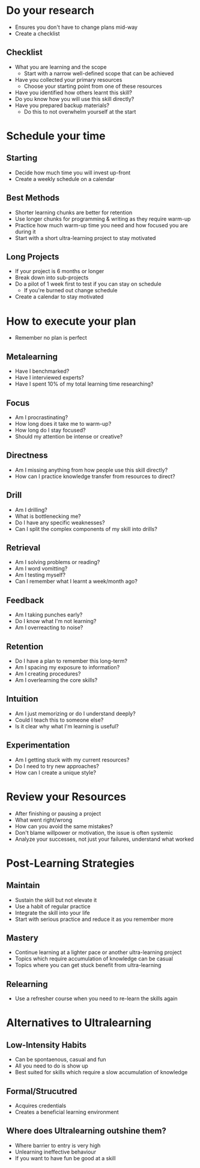 # Do your research
- Ensures you don't have to change plans mid-way
- Create a checklist
## Checklist
- What you are learning and the scope
    - Start with a narrow well-defined scope that can be achieved
- Have you collected your primary resources
    - Choose your starting point from one of these resources
- Have you identified how others learnt this skill?
- Do you know how you will use this skill directly?
- Have you prepared backup materials?
    - Do this to not overwhelm yourself at the start

# Schedule your time
## Starting 
- Decide how much time you will invest up-front
- Create a weekly schedule on a calendar
## Best Methods
- Shorter learning chunks are better for retention
- Use longer chunks for programming & writing as they require warm-up
- Practice how much warm-up time you need and how focused you are during it
- Start with a short ultra-learning project to stay motivated
## Long Projects
- If your project is 6 months or longer
- Break down into sub-projects
- Do a pilot of 1 week first to test if you can stay on schedule
    - If you're burned out change schedule
- Create a calendar to stay motivated

# How to execute your plan
- Remember no plan is perfect
## Metalearning
- Have I benchmarked?
- Have I interviewed experts?
- Have I spent 10% of my total learning time researching?
## Focus
- Am I procrastinating?
- How long does it take me to warm-up?
- How long do I stay focused?
- Should my attention be intense or creative?
## Directness
- Am I missing anything from how people use this skill directly?
- How can I practice knowledge transfer from resources to direct?
## Drill
- Am I drilling?
- What is bottlenecking me?
- Do I have any specific weaknesses?
- Can I split the complex components of my skill into drills?
## Retrieval
- Am I solving problems or reading?
- Am I word vomitting?
- Am I testing myself?
- Can I remember what I learnt a week/month ago?
## Feedback
- Am I taking punches early?
- Do I know what I'm not learning?
- Am I overreacting to noise?
## Retention
- Do I have a plan to remember this long-term?
- Am I spacing my exposure to information?
- Am I creating procedures?
- Am I overlearning the core skills?
## Intuition
- Am I just memorizing or do I understand deeply?
- Could I teach this to someone else?
- Is it clear why what I'm learning is useful?
## Experimentation
- Am I getting stuck with my current resources?
- Do I need to try new approaches?
- How can I create a unique style?

# Review your Resources
- After finishing or pausing a project
- What went right/wrong
- How can you avoid the same mistakes?
- Don't blame willpower or motivation, the issue is often systemic
- Analyze your successes, not just your failures, understand what worked

# Post-Learning Strategies
## Maintain
- Sustain the skill but not elevate it
- Use a habit of regular practice
- Integrate the skill into your life
- Start with serious practice and reduce it as you remember more
## Mastery
- Continue learning at a lighter pace or another ultra-learning project
- Topics which require accumulation of knowledge can be casual
- Topics where you can get stuck benefit from ultra-learning
## Relearning
- Use a refresher course when you need to re-learn the skills again

# Alternatives to Ultralearning
## Low-Intensity Habits
- Can be spontaenous, casual and fun
- All you need to do is show up
- Best suited for skills which require a slow accumulation of knowledge
## Formal/Strucutred
- Acquires credentials
- Creates a beneficial learning environment
## Where does Ultralearning outshine them?
- Where barrier to entry is very high
- Unlearning ineffective behaviour
- If you want to have fun be good at a skill
